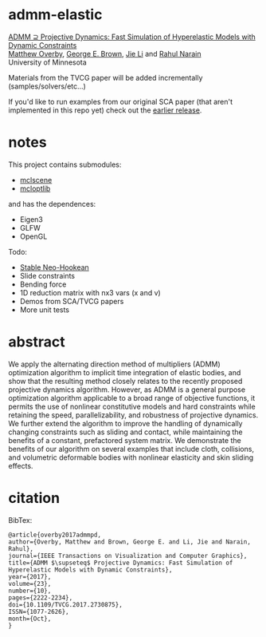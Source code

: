 # admm-elastic

[ADMM ⊇ Projective Dynamics: Fast Simulation of Hyperelastic Models with Dynamic Constraints](http://www-users.cs.umn.edu/~over0219/pages/admmpd_abstract.html)  
[Matthew Overby](http://www.mattoverby.net/), [George E. Brown](http://www-users.cs.umn.edu/~brow2327/),
[Jie Li](http://www-users.cs.umn.edu/~lixx4611/) and [Rahul Narain](http://rahul.narain.name/)  
University of Minnesota

Materials from the TVCG paper will be added incrementally (samples/solvers/etc...)

If you'd like to run examples from our original SCA paper (that aren't implemented in this repo yet) check out the [earlier release](http://github.com/mattoverby/admm-elastic/releases/tag/v0.1-sca).

# notes

This project contains submodules:
- [mclscene](https://github.com/mattoverby/mclscene)
- [mcloptlib](https://github.com/mattoverby/mcloptlib)

and has the dependences:
- Eigen3
- GLFW
- OpenGL

Todo:
- [Stable Neo-Hookean](http://graphics.pixar.com/library/StableElasticity)
- Slide constraints
- Bending force
- 1D reduction matrix with nx3 vars (x and v)
- Demos from SCA/TVCG papers
- More unit tests

# abstract

We apply the alternating direction method of multipliers (ADMM) optimization algorithm to implicit time integration of elastic bodies,
and show that the resulting method closely relates to the recently proposed projective dynamics algorithm. However, as ADMM is a general
purpose optimization algorithm applicable to a broad range of objective functions, it permits the use of nonlinear constitutive models and
hard constraints while retaining the speed, parallelizability, and robustness of projective dynamics. We further extend the algorithm to
improve the handling of dynamically changing constraints such as sliding and contact, while maintaining the benefits of a constant,
prefactored system matrix. We demonstrate the benefits of our algorithm on several examples that include cloth, collisions, and volumetric
deformable bodies with nonlinear elasticity and skin sliding effects.

# citation

BibTex:  

	@article{overby2017admmpd, 
	author={Overby, Matthew and Brown, George E. and Li, Jie and Narain, Rahul},
	journal={IEEE Transactions on Visualization and Computer Graphics}, 
	title={ADMM $\supseteq$ Projective Dynamics: Fast Simulation of Hyperelastic Models with Dynamic Constraints}, 
	year={2017}, 
	volume={23}, 
	number={10}, 
	pages={2222-2234}, 
	doi={10.1109/TVCG.2017.2730875}, 
	ISSN={1077-2626}, 
	month={Oct},
	}

